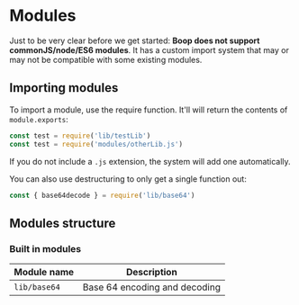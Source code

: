 # Modules

Just to be very clear before we get started: **Boop does not support commonJS/node/ES6 modules**. It has a custom import system that may or may not be compatible with some existing modules.

## Importing modules

To import a module, use the require function. It'll will return the contents of `module.exports`:

```javascript
const test = require('lib/testLib')
const test = require('modules/otherLib.js')
```

If you do not include a `.js` extension, the system will add one automatically.

You can also use destructuring to only get a single function out:

```javascript
const { base64decode } = require('lib/base64')
```

## Modules structure


### Built in modules

| Module name   | Description   |
| ------------- | ------------- |
| `lib/base64`  | Base 64 encoding and decoding  |